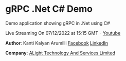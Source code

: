 # gRPC .Net C# Demo
 Demo application showing gRPC in .Net using C#

Live Streaming On 07/12/2022 at 15:15 GMT - [Youtube](https://www.youtube.com/watch?v=o5TYOzMvzKw)

**Author**: Kanti Kalyan Arumilli
[Facebook](https://www.facebook.com/kanti.arumilli)
[LinkedIn](https://www.linkedin.com/in/kanti-kalyan-arumilli/)  
  
**Company**: [ALight Technology And Services Limited](https://www.alightservices.com)
